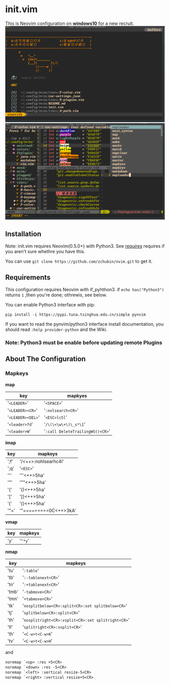 # init.vim
This is Neovim configuration on **windows10** for a new recruit.
![shortscreen](./shortscreen/2020-03-15_16-48-51.png)
![shortscreen](./shortscreen/2020-03-15_16-56-42.png)
## Installation

Note: init.vim requires Neovim(0.5.0+) with Python3. See
[requires](##requires)
requires if you aren't sure whethre you have this.

You can use `git clone https://github.com/zchubin/nvim.git`
to get it.

## Requirements
This configuration requires Neovim with if_pyhthon3.
if `echo has("Python3")` returns `1` ,then you're done; othrewis, see
below.

You can enable Python3 interface with pip:

```shell
pip install -i https://pypi.tuna.tsinghua.edu.cn/simple pynvim

```

If you want to read the pynvim/python3 interface install
documentation, you should read `:help provider-python` and the Wiki.

### Note: Python3 must be enable before updating remote Plugins

## About The Configuration

### Mapkeys
**<leader> map**

| key               | mapkyes                            |
|-------------------|------------------------------------|
| '`<LEADER>`'      | '`<SPACE>`'                        |
| '`<LEADER><CR>`'  | '`:nolsearch<CR>`'                 |
| '`<LEADER><DEL>`' | '`<ESC>lc5l`'                      |
| '`<leader>fd`'    | '`/\(\<\w\+\)\_s*\1`'              |
| '`<leader>W`'     | '`:call DeleteTrailingWS()<CR>`'   |

**imap**

| key          | mapkeys                                                |
|--------------|--------------------------------------------------------|
| ';f'         | '<ESC>/<++><CR>:nohlsearh<CR>c4l'                      |
| ';q'         | '`<ESC>`'                                              |
| '''          | '''<++><ESC>5ha'                                       |
| '"'          | '""<++><ESC>5ha'                                       |
| '('          | '()<++><ESC>5ha'                                       |
| '['          | '[]<++><ESC>5ha'                                       |
| '{'          | '{}<++><ESC>5ha'                                       |
| '"='         | '"===<CR>===<SPACE><CR>===<CR><ESC>0C<CR><++><ESC>3kA' |

**vmap**

| key | mapkeys |
|-----|---------|
| 'y' | '`"*y`' |

**nmap**

| key   | mapkeys                                            |
|-------|----------------------------------------------------|
| 'tu'  | '`:table`'                                         |
| 'tb'  | '`:-tablenext<CR>`'                                |
| 'tn'  | '`:+tablenext<CR>`'                                |
| 'tmb' | '`-tabmove<CR>`'                                   |
| 'tmn' | '`+tabmove<CR>`'                                   |
| 'tk'  | '`nosplitbelow<CR>:split<CR>:set splitbelow<CR>`'  |
| 'tj'  | '`splitbelow<CR>:split<CR>`'                       |
| 'th'  | '`nosplitright<CR>:vsplit<CR>:set splitright<CR>`' |
| 'tl'  | '`splitright<CR>:vsplit<CR>`'                      |
| 'th'  | '`<C-w>t<C-w>K`'                                   |
| 'tv'  | '`<C-w>t<C-w>H`'                                   |

and
```vim
noremap `<up> :res +5<CR>
noremap `<down> :res -5<CR>
noremap `<left> :vertical resize-5<CR>
noremap `<right> :vertical resize+5<CR>
```
